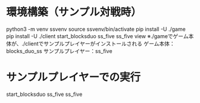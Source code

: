 # 環境構築（サンプル対戦時）
python3 -m venv ssvenv
source ssvenv/bin/activate
pip install -U ./game
pip install -U ./client
start_blocksduo ss_five ss_five view
※./gameでゲーム本体が、./clientでサンプルプレイヤーがインストールされる
ゲーム本体：blocks_duo_ss
サンプルプレイヤー：ss_five

# サンプルプレイヤーでの実行
start_blocksduo ss_five ss_five
